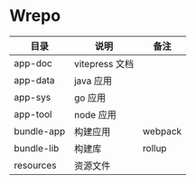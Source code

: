 # Wrepo

| 目录       | 说明           | 备注    |
|------------|----------------|---------|
| app-doc    | vitepress 文档 |         |
| app-data   | java 应用        |         |
| app-sys    | go 应用        |         |
| app-tool   | node 应用      |         |
| bundle-app | 构建应用       | webpack |
| bundle-lib | 构建库         | rollup  |
| resources  | 资源文件       |         |
